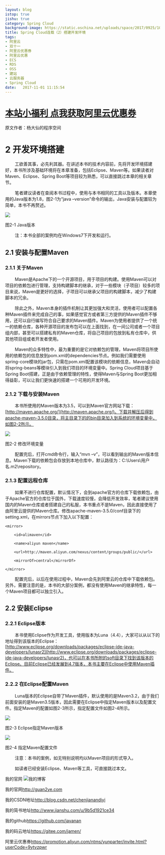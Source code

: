 ```yaml
---
layout: blog
istop: true
jishu: true
category: Spring Cloud
background-image: https://static.oschina.net/uploads/space/2017/0925/105429_Vygk_3665821.png
title: Spring Cloud连载（2）搭建开发环境
tags:
- 阿里云
- 双十一
- 阿里云优惠券
- 阿里云优惠
- ECS
- RDS
- OSS
- 建站
- 云服务器
- Spring Cloud
date:   2017-11-01 11:15:54
---
```


# **[本站小福利 点我获取阿里云优惠券](https://promotion.aliyun.com/ntms/yunparter/invite.html?userCode=9ytvzpwr)**

原文作者：杨大仙的程序空间


# 2 开发环境搭建

        工欲善其事，必先利其器。在讲述本书的技术内容前，先将开发环境搭建好，本书所涉及基础环境将在本章准备，包括Eclipse、Maven等。如果读者对Maven、Eclipse、Spring Boot等项目较为熟悉，可以直接跳过本章的相关章节。

        笔者建议读者在查阅本书过程中，使用与本书相同的工具以及版本。本章使用的Java版本为1.8，图2-1为“java –version”命令的输出，Java安装与配置较为简单，本书不再赘述。

![](https://static.oschina.net/uploads/space/2017/0925/105429_Vygk_3665821.png)

图2-1 Java版本

        注：本书全部的案例均在Windows7下开发和运行。

## 2.1 安装与配置Maven

### 2.1.1 关于Maven

        Maven是Apache下的一个开源项目，用于项目的构建。使用Maven可以对项目的依赖包进行管理，支持构建脚本的继承，对于一些模块（子项目）较多的项目来说，Maven是更好的选择，子项目可以继承父项目的构建脚本，减少了构建脚本的冗余。

        除此之外，Maven本身的插件机制让其更加强大和灵活，使用者可以配置各种Maven插件来完成自己的事，如果感觉官方或者第三方提供的Maven插件不够用，还可以自行编写符合自己要求的Maven插件。Maven为使用者提供了一个统一的依赖仓库，各种开源项目的发布包可以在上面找到，在一间公司或者一个项目组内部，甚至可以搭建私有的Maven仓库，将自己项目的包放到私有仓库中，供其他项目组或者开发者使用。

        Maven的众多特性中，最为重要的是它对依赖包的管理，Maven将项目所使用的依赖包的信息放到pom.xml的dependencies节点。例如我们需要使用spring-core模块的jar包，只需在pom.xml配置该模块的依赖信息，Maven会自动将spring-beans等模块引入到我们项目的环境变量中。Spring Cloud项目基于Spring Boot搭建，正是由于依赖管理的特性，使得Maven与Spring Boot更加相得益彰，可以让我们更快速的搭建一个可用的开发环境。

### 2.1.2 下载与安装Maven

        本书所使用的Maven版本为3.5，可以到Maven官方网站下载：[http://maven.apache.org/](http://maven.apache.org/)。下载并解压后得到apache-maven-3.5.0目录，将主目录下的的bin目录加入到系统的环境变量中，如图2-2所示。

![](https://static.oschina.net/uploads/space/2017/0925/105520_v0kz_3665821.png)

图2-2 修改环境变量

        配置完后，打开cmd命令行，输入“mvn –v”，可以看到输出的Maven版本信息。Maven下载的依赖包会存放到本地仓库中，默认路径为：C:\Users\用户名\.m2\repository。

### 2.1.3 配置远程仓库

        如果不进行仓库配置，默认情况下，会到apache官方的仓库下载依赖包，由于Apache官方的仓库位于国外，下载速度较慢，会降低开发效率，笔者建议使用国内的Maven仓库或者搭建自己的私服，本书重点不是Maven，因此直接使用了由阿里云提供的Maven仓库。修改apache-maven-3.5.0/conf目录下的setting.xml，在mirrors节点下加入以下配置：

```
<mirror> 

    <id>alimaven</id> 

    <name>aliyun maven</name> 

    <url>http://maven.aliyun.com/nexus/content/groups/public/</url> 

    <mirrorOf>central</mirrorOf>         

</mirror>
```

        配置完后，以后在使用过程中，Maven会先到阿里云的仓库中下载依赖包。另外，需要注意的是，本书的大部分案例，都没有使用Maven的继承特性，每一个Maven项目都可以独立引入。

## 2.2 安装Eclipse

### 2.2.1 Eclipse版本

        本书使用Eclipse作为开发工具，使用版本为Luna（4.4），大家可以从以下的地址得到该版本的Eclipse：[http://www.eclipse.org/downloads/packages/eclipse-ide-java-developers/lunasr2](http://www.eclipse.org/downloads/packages/eclipse-ide-java-developers/lunasr2)，也可以在本书所附的soft目录下找到该版本的Eclipse。目前Eclipse已经发展到4.7版本，本书主要在Eclipse中使用Maven插件。

### 2.2.2 在Eclipse配置Maven

        Luna版本的Eclipse自带了Maven插件，默认使用的是Maven3.2，由于我们前面安装的是Maven3.5版本，因此需要在Eclipse中指定Maven版本以及配置文件。指定Maven的配置如图2-3所示，指定配置文件如图2-4所示。

![](https://static.oschina.net/uploads/space/2017/0925/105603_2M9p_3665821.png)

图2-3 Eclipse指定Maven版本

![](https://static.oschina.net/uploads/space/2017/0925/105614_1waO_3665821.png)

图2-4 指定Maven配置文件

        注意：本书的案例，如无特别说明均以Maven项目的形式导入。

        如读者已经安装Eclipse、Maven等工具，可直接跳过本文。






我的官网
![我的博客](https://github.com/javanan/javanan.github.io/blob/master/style/images/slifelogo.png?raw=true)

我的官网<http://guan2ye.com>

我的CSDN地址<http://blog.csdn.net/chenjianandiyi>

我的简书地址<http://www.jianshu.com/u/9b5d1921ce34>

我的github<https://github.com/javanan>

我的码云地址<https://gitee.com/jamen/>

阿里云优惠券<https://promotion.aliyun.com/ntms/yunparter/invite.html?userCode=9ytvzpwr>




